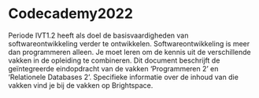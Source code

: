 # Codecademy2022
Periode IVT1.2 heeft als doel de basisvaardigheden van softwareontwikkeling verder te ontwikkelen. 
Softwareontwikkeling is meer dan programmeren alleen. 
Je moet leren om de kennis uit de verschillende vakken in de opleiding te combineren.
Dit document beschrijft de geïntegreerde eindopdracht van de vakken ‘Programmeren 2’ en
‘Relationele Databases 2’. Specifieke informatie over de inhoud van die vakken vind je bij de
vakken op Brightspace.
